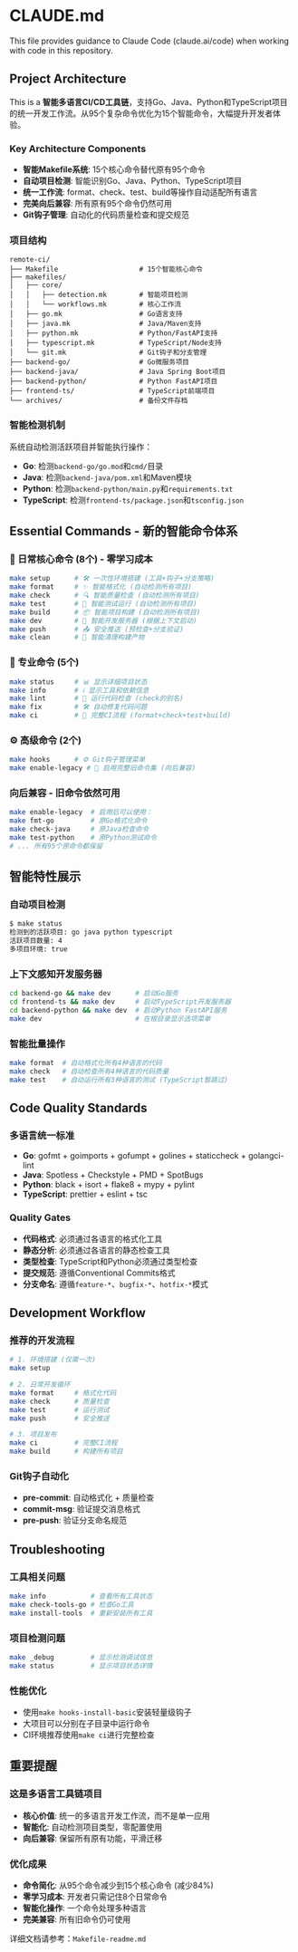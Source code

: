 # CLAUDE.md

This file provides guidance to Claude Code (claude.ai/code) when working with code in this repository.

## Project Architecture

This is a **智能多语言CI/CD工具链**，支持Go、Java、Python和TypeScript项目的统一开发工作流。从95个复杂命令优化为15个智能命令，大幅提升开发者体验。

### Key Architecture Components

- **智能Makefile系统**: 15个核心命令替代原有95个命令
- **自动项目检测**: 智能识别Go、Java、Python、TypeScript项目
- **统一工作流**: format、check、test、build等操作自动适配所有语言
- **完美向后兼容**: 所有原有95个命令仍然可用
- **Git钩子管理**: 自动化的代码质量检查和提交规范

### 项目结构

```
remote-ci/
├── Makefile                    # 15个智能核心命令
├── makefiles/
│   ├── core/
│   │   ├── detection.mk        # 智能项目检测
│   │   └── workflows.mk        # 核心工作流
│   ├── go.mk                   # Go语言支持
│   ├── java.mk                 # Java/Maven支持  
│   ├── python.mk               # Python/FastAPI支持
│   ├── typescript.mk           # TypeScript/Node支持
│   └── git.mk                  # Git钩子和分支管理
├── backend-go/                 # Go微服务项目
├── backend-java/               # Java Spring Boot项目
├── backend-python/             # Python FastAPI项目
├── frontend-ts/                # TypeScript前端项目
└── archives/                   # 备份文件存档
```

### 智能检测机制

系统自动检测活跃项目并智能执行操作：
- **Go**: 检测`backend-go/go.mod`和`cmd/`目录
- **Java**: 检测`backend-java/pom.xml`和Maven模块
- **Python**: 检测`backend-python/main.py`和`requirements.txt`
- **TypeScript**: 检测`frontend-ts/package.json`和`tsconfig.json`

## Essential Commands - 新的智能命令体系

### 🚀 日常核心命令 (8个) - 零学习成本
```bash
make setup      # 🛠️ 一次性环境搭建 (工具+钩子+分支策略)
make format     # ✨ 智能格式化 (自动检测所有项目)
make check      # 🔍 智能质量检查 (自动检测所有项目)
make test       # 🧪 智能测试运行 (自动检测所有项目)
make build      # 📦 智能项目构建 (自动检测所有项目)
make dev        # 🚀 智能开发服务器 (根据上下文启动)
make push       # 📤 安全推送 (预检查+分支验证)
make clean      # 🧹 智能清理构建产物
```

### 🔧 专业命令 (5个)
```bash
make status     # 📊 显示详细项目状态
make info       # ℹ️ 显示工具和依赖信息
make lint       # 🔧 运行代码检查 (check的别名)
make fix        # 🛠️ 自动修复代码问题
make ci         # 🤖 完整CI流程 (format+check+test+build)
```

### ⚙️ 高级命令 (2个)
```bash
make hooks      # ⚙️ Git钩子管理菜单
make enable-legacy # 🔄 启用完整旧命令集 (向后兼容)
```

### 向后兼容 - 旧命令依然可用
```bash
make enable-legacy  # 启用后可以使用：
make fmt-go         # 原Go格式化命令
make check-java     # 原Java检查命令  
make test-python    # 原Python测试命令
# ... 所有95个原命令都保留
```

## 智能特性展示

### 自动项目检测
```bash
$ make status
检测到的活跃项目: go java python typescript
活跃项目数量: 4
多项目环境: true
```

### 上下文感知开发服务器
```bash
cd backend-go && make dev      # 启动Go服务
cd frontend-ts && make dev     # 启动TypeScript开发服务器
cd backend-python && make dev  # 启动Python FastAPI服务
make dev                       # 在根目录显示选项菜单
```

### 智能批量操作
```bash
make format  # 自动格式化所有4种语言的代码
make check   # 自动检查所有4种语言的代码质量
make test    # 自动运行所有3种语言的测试 (TypeScript暂跳过)
```

## Code Quality Standards

### 多语言统一标准
- **Go**: gofmt + goimports + gofumpt + golines + staticcheck + golangci-lint
- **Java**: Spotless + Checkstyle + PMD + SpotBugs  
- **Python**: black + isort + flake8 + mypy + pylint
- **TypeScript**: prettier + eslint + tsc

### Quality Gates
- **代码格式**: 必须通过各语言的格式化工具
- **静态分析**: 必须通过各语言的静态检查工具
- **类型检查**: TypeScript和Python必须通过类型检查
- **提交规范**: 遵循Conventional Commits格式
- **分支命名**: 遵循`feature-*`、`bugfix-*`、`hotfix-*`模式

## Development Workflow

### 推荐的开发流程
```bash
# 1. 环境搭建 (仅需一次)
make setup

# 2. 日常开发循环
make format     # 格式化代码
make check      # 质量检查
make test       # 运行测试  
make push       # 安全推送

# 3. 项目发布
make ci         # 完整CI流程
make build      # 构建所有项目
```

### Git钩子自动化
- **pre-commit**: 自动格式化 + 质量检查
- **commit-msg**: 验证提交消息格式
- **pre-push**: 验证分支命名规范

## Troubleshooting

### 工具相关问题
```bash
make info           # 查看所有工具状态
make check-tools-go # 检查Go工具
make install-tools  # 重新安装所有工具
```

### 项目检测问题
```bash
make _debug         # 显示检测调试信息
make status         # 显示项目状态详情
```

### 性能优化
- 使用`make hooks-install-basic`安装轻量级钩子
- 大项目可以分别在子目录中运行命令
- CI环境推荐使用`make ci`进行完整检查

## 重要提醒

### 这是多语言工具链项目
- **核心价值**: 统一的多语言开发工作流，而不是单一应用
- **智能化**: 自动检测项目类型，零配置使用
- **向后兼容**: 保留所有原有功能，平滑迁移

### 优化成果
- **命令简化**: 从95个命令减少到15个核心命令 (减少84%)
- **零学习成本**: 开发者只需记住8个日常命令
- **智能化操作**: 一个命令处理多种语言
- **完美兼容**: 所有旧命令仍可使用

详细文档请参考：`Makefile-readme.md`